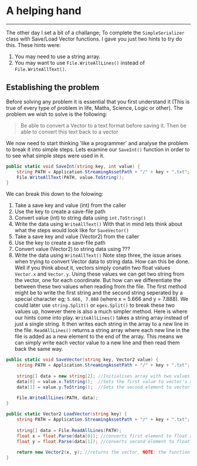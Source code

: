 # A helping hand
***
The other day I set a bit of a challange; To complete the `SimpleSerializer` class with Save/Load Vector functions.
I gave you just two hints to try do this. These hints were:
1. You may need to use a string array.
2. You may want to use `File.WriteAllLines()` instead of `File.WriteAllText()`.

## Establishing the problem 
Before solving any problem it is essential that you first understand it (This is true of every type of problem in life, Maths, Science, Logic or other).
The problem we wish to solve is the following:
> Be able to convert a Vector to a text format before saving it. Then be able to convert this text back to a vector

We now need to start thinking 'like a programmer' and analyse the problem to break it into simple steps. Lets examine our `SaveInt()` function in order to
to see what simple steps were used in it.
```C#
public static void SaveInt(string key, int value) {
	string PATH = Application.StreamingAssetPath + "/" + key + ".txt";
	File.WriteAllText(PATH, value.ToString();
}
```
We can break this down to the folowing:
1. Take a save key and value (int) from the caller
2. Use the key to create a save-file path
3. Convert value (int) to string data using `int.ToString()`
4. Write the data using `WriteAllText()`
With that in mind lets think about what the steps would look like for `SaveVector()`
1. Take a save key and value (Vector2) from the caller
2. Use the key to create a save-file path
3. Convert value (Vector2) to string data using ???
4. Write the data using `WriteAllText()`
Note step three, the issue arises when trying to convert Vector data to string data. How can this be done. Well if you think about it, vectors simply conatin two
float values `Vector.x` and `Vector.y`. Using these values we can get two string from the vector, one for each coordinate. But how can we differentiate the between these two values when reading from the file.
The first method might be to write the first string and the second string seperated by a special character eg; `5.666, 7.888` (where x = 5.666 and y = 7.888). We could later use `string.Split()` or `egex.Split()` to break these two values up, however there is also a much simpler method.
Here is where our hints come into play. `WriteAllLines()` takes a string array instead of just a single string. It then writes each string in the array to a new line in the file. `ReadAllLines()` returns a string array where each new line in the file is added as a new element to the end of the array.
This means we can simply write each vector value to a new line and then read them back the same way.
```C#
public static void SaveVector(string key, Vector2 value) {
	string PATH = Application.StreamingAssetPath + "/" + key + ".txt";
	
	string[] data = new string[2]; //Initialises array with two values (for x and y)
	data[0] = value.x.ToString();  //Sets the first value to vector's x element
	data[1] = value.y.ToString();  //Sets the second element to vector's y element
	
	File.WriteAllLines(PATH, data);
}
```
```C#
public static Vector2 LoadVector(string key) {
	string PATH = Application.StreamingAssetPath + "/" + key + ".txt";
	
	string[] data = File.ReadAllLines(PATH);
	float x = float.Parse(data[0]); //converts first element to float and sets it to the x value
	float y = float.Parse(data[1]); //converts second element to float and sets it to the y value
	
	return new Vector2(x, y); //returns the vector, NOTE: the function must have Vector2 return type
}
```
